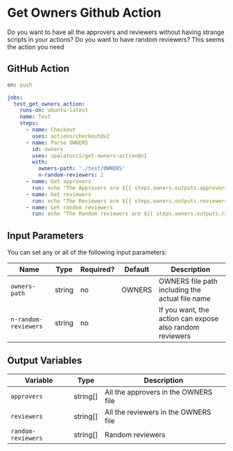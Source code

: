 # Get Owners Github Action

Do you want to have all the approvers and reviewers without having strange scripts in your actions? 
Do you want to have random reviewers? 
This seems the action you need

GitHub Action
-----------------------------

```yaml
on: push

jobs:
  test_get_owners_action:
    runs-on: ubuntu-latest
    name: Test
    steps:
      - name: Checkout
        uses: actions/checkout@v2
      - name: Parse OWNERS
        id: owners
        uses: upalatucci/get-owners-action@v1
        with:
          owners-path: './test/OWNERS'
          n-random-reviewers: 2
      - name: Get approvers
        run: echo "The Approvers are ${{ steps.owners.outputs.approvers }}"
      - name: Get reviewers
        run: echo "The Reviewers are ${{ steps.owners.outputs.reviewers }}"
      - name: Get random reviewers
        run: echo "The Random reviewers are ${{ steps.owners.outputs.random-reviewers }}"
```


Input Parameters
--------------------------
You can set any or all of the following input parameters:

|Name                     |Type    |Required? |Default                     |Description
|-------------------------|--------|----------|----------------------------|------------------------------------
|`owners-path`            |string  |no        |OWNERS                      |OWNERS file path including the actual file name
|`n-random-reviewers`     |string  |no        |                            |If you want, the action can expose also random reviewers


Output Variables
--------------------------

|Variable           |Type      |Description
|-------------------|----------|------------------------------------
|`approvers`        |string[]  |All the approvers in the OWNERS file
|`reviewers`        |string[]  |All the reviewers in the OWNERS file
|`random-reviewers` |string[]  |Random reviewers

